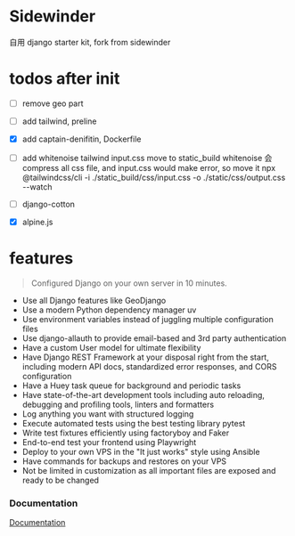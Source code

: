 # Sidewinder
自用 django starter kit, fork from sidewinder

# todos after init
- [ ] remove geo part
- [ ] add tailwind, preline

- [x] add captain-denifitin, Dockerfile
- [ ] add whitenoise
 tailwind input.css move to static_build
 whitenoise 会 compress all css file, and input.css would make error, so move it
 npx @tailwindcss/cli -i ./static_build/css/input.css -o ./static/css/output.css --watch
- [ ] django-cotton
- [x] alpine.js

# features
> Configured Django on your own server in 10 minutes.

* Use all Django features like GeoDjango
* Use a modern Python dependency manager uv
* Use environment variables instead of juggling multiple configuration files
* Use django-allauth to provide email-based and 3rd party authentication
* Have a custom User model for ultimate flexibility
* Have Django REST Framework at your disposal right from the start, including modern API docs, standardized error responses, and CORS configuration
* Have a Huey task queue for background and periodic tasks
* Have state-of-the-art development tools including auto reloading, debugging and profiling tools, linters and formatters
* Log anything you want with structured logging
* Execute automated tests using the best testing library pytest
* Write test fixtures efficiently using factoryboy and Faker
* End-to-end test your frontend using Playwright
* Deploy to your own VPS in the "It just works" style using Ansible
* Have commands for backups and restores on your VPS
* Not be limited in customization as all important files are exposed and ready to be changed

### Documentation

[Documentation](https://stribny.github.io/sidewinder/)

